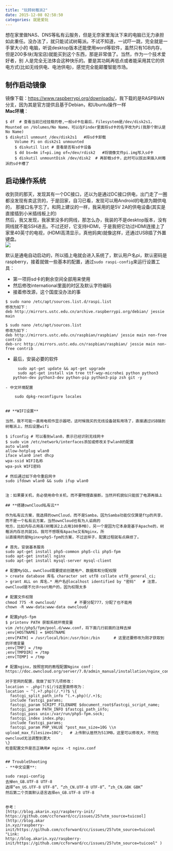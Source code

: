 ```yaml
---
title: "玩转树莓派2"
date: 2015-12-08 02:58:50
categories: 就是爱玩
---
```

想在家里做NAS、DNS等私有云服务，但是无奈家里淘汰下来的电脑已无力承担如此重任。没办法了，就只能试试树莓派。不试不知道，一试吓一跳，完全就是一手掌大小的
电脑，听说desktop版本还能使用word等软件，虽然只有1GB内存，但是200多块(淘宝店)就能买到这个东西，那是非常值了。当然，作为一个技术爱好者，别
人是完全无法体会这种快乐的。要是其功耗再低点或者能采用其它的供电方式(比如无线供电、电池供电)，感觉完全能颠覆智能市场。  

## **制作启动镜像**

镜像下载：<https://www.raspberrypi.org/downloads/>，我下载的是RASPBIAN分支，因为其是官方提供且基于Debian，和Ubuntu操作一样  
**Mac环境**：  
```
$ df  # 查看当前已经挂载的卷,一般sd卡在最后，Filesystem是/dev/disk2s1，Mounted on /Volumes/No Name，可以在Finder里面将sd卡的名字改为Pi(我那个默认是No Name)
$ diskutil unmount /dev/disk2s1   #将sd卡卸载
    Volume Pi on disk2s1 unmounted
    $ diskutil list # 查看是否有sd卡设备
    $ dd bs=4m if=pi.img of=/dev/rdisk2   #将镜像文件pi.img写入sd卡
    $ diskutil unmountDisk /dev/disk2  # 再卸载sd卡，此时可以拔出来插入树莓派的sd卡槽了  
```

## **启动操作系统**

收到货的那天，发现其有一个DC接口，还以为是通过DC接口供电，出门走了一圈都没发现有卖这货的，于是回家，自习已看，发现可以用Android的电源为期供电的，
那接口名字忘了。和网上建议的一样，我采用的是5V 2A的供电设备(其实是直接插到小米插线板上的)  
然后，我又发现，我家里没多的网线，那怎么办，我装的不是desktop版本，没有网线就不能SSH进去。不过还好，它支持HDMI，于是我把它功过HDMI连接上了
家里40英寸的电视，(HDMI高清显示，真他妈爽)就像这样，还通过USB插了外置键盘。  
![](http://7xnc86.com1.z0.glb.clouddn.com/raspberrypi_1.jpg)  

默认是通电自动启动的，所以插上电就会进入系统了，默认用户名pi，默认密码是raspberry，接着就做一些基本的配置，通过`sudo raspi-config`来运行设置工具：

- 第一项将sd卡的剩余空间全部用来使用
- 然后修改international里面的时区及默认字符编码
- 接着修改源，这个国度没办法的事  

```
$ sudo nano /etc/apt/sources.list.d/raspi.list
修改为如下：
deb http://mirrors.ustc.edu.cn/archive.raspberrypi.org/debian/ jessie main
	
$ sudo nano /etc/apt/sources.list  
修改为如下：
deb http://mirrors.ustc.edu.cn/raspbian/raspbian/ jessie main non-free contrib  
deb-src http://mirrors.ustc.edu.cn/raspbian/raspbian/ jessie main non-free contrib
```
- 最后，安装必要的软件
  ```	
  	sudo apt-get update && apt-get upgrade 
  	sudo apt-get install vim tree ttf-wqy-microhei python python3 python-dev python3-dev python-pip python3-pip zsh git -y
  ```
```
- 中文环境配置
```
		sudo dpkg-reconfigure locales
```

## **WIFI设置**

当然，我不可能一直用电视作显示器吧，这时候我买的无线设备就有用场了，直接通过USB插到树莓派上，然后设置wifi  

```
    $ ifconfig # 可以看到wlan0，表示已经识别无线网卡
    $ sudo vim /etc/network/interfaces添加或修改关于wlan0的配置
    auto wlan0
    allow-hotplug wlan0
    iface wlan0 inet dhcp
    wpa-ssid WIFI名称
    wpa-psk WIFI密码
    
    # 然后通过如下命令重启网卡
    sudo ifdown wlan0 && sudo ifup wlan0
```

注：如果要关机，务必使用命令关机，而不要物理直接断，当然开机貌似只能拔了电源再插上

## **搭建ownCloud私有云**

作为私有云方案，我选择的ownCloud，而不是Samba，因为Samba功能仅仅算是ftp的共享，而不是一个私有云方案，当然ownCloud也有为人诟病的
地方，比如内存占用高(树莓派2上占用100多MB)，另一个是因为它本身是基于Apache的，树莓派内存总共就1G，我可不想既有Apache又有Nginx，所
以直接用的是Nginx+php5-fpm的方案，不过这样子，配置过程就有点麻烦了。  

```
    # 首先，安装基本服务
    sudo apt-get install php5-common php5-cli php5-fpm
    sudo apt-get install nginx
    sudo apt-get install mysql-server mysql-client
    
    # 配置MySQL，ownCloud需要提前创建用户、数据库和分配权限
    > create database 库名 character set utf8 collate utf8_general_ci;  
    > grant ALL on 库名.* 用户名@localhost identified by "密码"   # 注意，ownCloud是不允许root用户的，因为权限太多
    
    # 配置文件权限
    chmod 775 -R owncloud/        # 不要分配777，分配了也不能用
    chown -R www-data:www-data owncloud/
    
    # 配置php5-fpm
    $ printenv PATH 获取系统环境变量
    vim /etc/php5/fpm/pool.d/www.conf，将下面几行前面的注释去掉
    ;env[HOSTNAME] = $HOSTNAME  
    ;env[PATH] = /usr/local/bin:/usr/bin:/bin      # 这里还要修改为刚才获取到的环境变量  
    ;env[TMP] = /tmp  
    ;env[TMPDIR] = /tmp  
    ;env[TEMP] = /tmp
    
    # 配置nginx，按照官网的教程配置Nginx conf：https://doc.owncloud.org/server/7.0/admin_manual/installation/nginx_configuration.html
    
    对于官网的配置，我做了如下几项修改：
    location ~ .php(?:$|/)$这里面修改为：
    location ~ ^(.+?.php)(/.*)?$ \{  
      fastcgi_split_path_info ^(.+.php)(/.+)$;  
      include fastcgi_params;  
      fastcgi_param SCRIPT_FILENAME $document_root$fastcgi_script_name;  
      fastcgi_param PATH_INFO $fastcgi_path_info;  
      fastcgi_pass unix:/var/run/php5-fpm.sock;  
      fastcgi_index index.php;  
      include fastcgi_params;  
      fastcgi_param PHP_VALUE "post_max_size=10G \\n upload_max_filesize=10G";   # 上传默认居然为513MB，这里可以修改大，不然在owncloud无法调整到更大  
    \}
    检查配置文件是否正确用# nginx -t nginx.conf  
```

## TroubleShooting
- **中文设置**:

```
    sudo raspi-config
    去掉en_GB.UTF-8 UTF-8
    选择“en_US.UTF-8 UTF-8”、“zh_CN.UTF-8 UTF-8”、“zh_CN.GBK GBK”
    然后第二个页面默认语言选择en_GB.UTF-8 UTF-8
```

参考：  
[http://blog.akarin.xyz/raspberry-init/  
https://github.com/ccforward/cc/issues/25?utm_source=tuicool](http://blog.akar
in.xyz/raspberry-
init/https://github.com/ccforward/cc/issues/25?utm_source=tuicool "Link:
http://blog.akarin.xyz/raspberry-
init/https://github.com/ccforward/cc/issues/25?utm_source=tuicool" )  

```